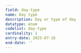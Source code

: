 ```yaml
---
field: day-type
name: Day type
description: Day or type of day
datatype: enum
codelist: day-type
cardinality: 1
entry-date: 2025-07-16
end-date: ''
---
```

